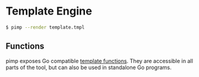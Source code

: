 # Template Engine

```bash
$ pimp --render template.tmpl
```

## Functions

pimp exposes Go compatible [template functions](https://pkg.go.dev/github.com/aymericbeaumet/pimp/pkg/funcs). They are accessible in all parts of the tool, but can also be used in standalone Go programs.


